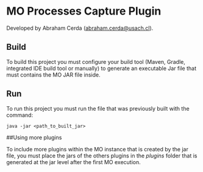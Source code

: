 # MO Processes Capture Plugin

Developed by Abraham Cerda (abraham.cerda@usach.cl).

## Build
To build this project you must configure your build tool (Maven, Gradle, integrated IDE build tool or manually) to generate an executable Jar file that must contains the MO JAR file inside.

## Run

To run this project you must run the file that was previously built with the command:

 ~~~
java -jar <path_to_built_jar>
 ~~~

##Using more plugins


To include more plugins within the MO instance that is created by the jar file, you must place the jars of the others plugins in the *plugins* folder that is generated at the jar level after the first MO execution.